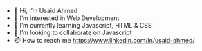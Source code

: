 - 👋 Hi, I’m Usaid Ahmed
- 👀 I’m interested in Web Development
- 🌱 I’m currently learning Javascript, HTML & CSS
- 💞️ I’m looking to collaborate on Javascript
- 📫 How to reach me https://www.linkedin.com/in/usaid-ahmed/

<!---
USaidahd/USaidahd is a ✨ special ✨ repository because its `README.md` (this file) appears on your GitHub profile.
You can click the Preview link to take a look at your changes.
--->
